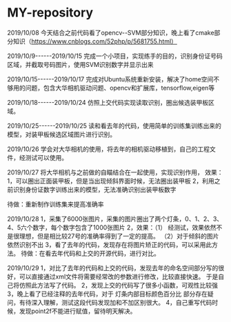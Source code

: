 # MY-repository

2019/10/08
今天结合之前代码看了opencv--SVM部分知识，晚上看了cmake部分知识（https://www.cnblogs.com/52php/p/5681755.html）

2019/10/9------2019/10/15
完成一个小项目，实现练手的目的，识别身份证号码区域，并截取号码图片，使用SVM识别数字并显示出来


2019/10/15------2019/10/17
完成对Ubuntu系统重新安装，解决了home空间不够用的问题，包含大华相机驱动问题、opencv和扩展库，tensorflow,eigen等

2019/10/18------2019/10/24
仿照上交代码实现读取识别，圈出候选装甲板区域。


2019/10/25------2019/10/25
读和看去年的代码，使用简单的训练集训练出来的模型，对装甲板候选区域图片进行识别。


2019/10/26
学会对大华相机的使用，将去年的相机驱动移植到，自己的工程文件，经测试可以使用。


2019/10/27
将大华相机与之前做的自瞄结合在一起使用，实现识别作用，
效果：1，可以圈出正面装甲板，但是当出现倾斜界面时候，无法圈出装甲板
     2，利用之前识别身份证数字训练出来的模型，无法准确识别出装甲板数字
     
待做：重新制作训练集来提高准确率

2019/10/28
1，采集了6000张图片，采集的图片圈出了两个灯条，0、1、2、3、4、5六个数字，每个数字包含了1000张图片
2，效果：（1） 经测试，效果依然不是很理想，但是相比较27号的准确率得到了一定的提高。
        （2）对于倾斜的图片依然识别不出
3，看了去年的代码，发现存在将图片矫正的代码，可以采用此方法。
待做：在看去年代码和上交的开源代码，进行对比。


2019/10/29
1，对比了去年的代码和上交的代码，发现去年的命名空间部分写的很好，可以直接通过xml文件将需要经常改的参数进行修改，比较直接快速。
   于是自己将仿照此方法写了代码。
2，发现上交的代码写了很多小函数，可观性比较强
3，晚上看了已经注释的去年代码，对于 灯条内部目标颜色百分比 部分存在疑问，有待深入理解，测试这段代码发现加和不加区别很大。
4，自己重写代码时候，发现point2f不能进行赋值，留待明天解决。





